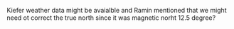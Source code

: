 Kiefer weather data might be avaialble and Ramin mentioned that we might need ot correct the true north since it was magnetic norht 12.5 degree? 
